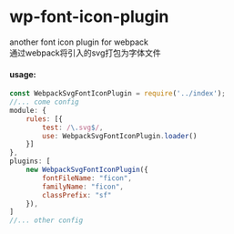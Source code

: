 # wp-font-icon-plugin
another font icon plugin for webpack  
通过webpack将引入的svg打包为字体文件

#### usage:

```javascript
const WebpackSvgFontIconPlugin = require('../index');
//... come config
module: {
    rules: [{
        test: /\.svg$/,
        use: WebpackSvgFontIconPlugin.loader()
    }]
},
plugins: [
    new WebpackSvgFontIconPlugin({
        fontFileName: "ficon",
        familyName: "ficon",
        classPrefix: "sf"
    }),
]
//... other config
```
